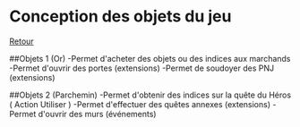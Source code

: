 # Conception des objets du jeu

[Retour](README.md)

##Objets 1 (Or)
-Permet d'acheter des objets ou des indices aux marchands
-Permet d'ouvrir des portes (extensions)
-Permet de soudoyer des PNJ (extensions)
		
##Objets 2 (Parchemin)
-Permet d'obtenir des indices sur la quête du Héros ( Action Utiliser )
-Permet d'effectuer des quêtes annexes (extensions)
-Permet d'ouvrir des murs (événements)
		
